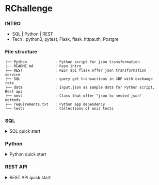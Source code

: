 # RChallenge

### INTRO
- SQL | Python | REST
- Tech : python3, pytest, Flask, flask_httpauth, Postgre

### File structure 

```
├── Python             : Python script for json transformation
├── README.md          : Repo intro
├── REST               : REST api flask offer json transformation service 
├── SQL                : query get transactions in GBP with exchange rate
├── data               : input.json as sample data for Python script, Rest api
├── nest               : Class that offer "json to nested json" methods 
├── requirements.txt   : Python app dependency
└── tests              : Collections of unit tests 

```

### SQL 

<details>
<summary>SQL quick start</summary>

###### SQL/spend_GBP_rate_largest_timestamp.sql
- Query that transfrom all spend in GBP by each user with the largest timestamp exchange rate.

- Explanation:	
	- Make 1st CTE `largest_exchange_ts` : get largest exchange timestamp 
	- Make 2nd CTE `largest_timestamp_exchange` : get exchange rate at largest exchange timestamp 
	- Make 3rd CTE `trans_to_GBP` : transform non-GBP transactions to GBP based on exchange rate above 
	- Make 4rd CTE `trans_in_GBP` : get GBP transactions
	- Make 5rd CTE `trans_` : get all non-GBP and GBP transactions in GBP currency (via SQL union)
	- Finally query the CTE trans_ and sum transaction amount in GBP per user 

- Steps:
	- largest timestamp -> exchange rate -> transactions in/non GBP -> final result

###### SQL/spend_GBP_rate_latest_transaction.sql
- Query that transfrom all spend in GBP by each user with the latest exchange rate which is smaller or equal then the transaction timestamp.  

- Explanation:
	- Make 1st CTE `exchange_ts` : get the all exchange rate with timestamp, from_currency, to_from_currency and exchange rate
	- Make 2nd CTE `exchange_ts_lag` : create "time intervals" by lagging exchange_rates timestamp for getting latest exchange_rates before every transaction 
	- Make 3rd CTE `trans_to_GBP` : transform  non-GBP transactions to GBP 
                            based on exchange_rates defined above  
	- Make 4rd CTE trans_in_GBP : get GBP transactions
	- Make 5rd CTE trans_ : get all non-GBP and GBP transactions in GBP currency (via SQL union)
	- Finally query the CTE trans_ and sum transaction amount in GBP per user 

- Steps:
	- all exchange rate with from/to currency and timestamp -> exchange rate lag -> transactions in/non GBP within latest exchange_rates before every transaction -> final result

###### Demo 

```sql 

# SQL/spend_GBP_rate_largest_timestamp.sql

psql> 

WITH largest_exchange_ts AS
  (SELECT from_currency,
          to_currency,
          max(ts) AS ts
   FROM exchange_rates
   WHERE to_currency = 'GBP'
   GROUP BY from_currency,
            to_currency),
     largest_timestamp_exchange AS
  (SELECT e.from_currency AS from_currency,
          e.rate AS rate
   FROM exchange_rates e
   INNER JOIN largest_exchange_ts l ON e.from_currency = l.from_currency
   AND e.to_currency = l.to_currency
   AND e.ts = l.ts),
     trans_to_GBP AS
  (SELECT t.user_id AS user_id,
          t.ts AS ts,
          l.from_currency AS currency,
          t.amount*l.rate AS amount_GBP
   FROM transactions t
   INNER JOIN largest_timestamp_exchange l ON l.from_currency = t.currency),
     trans_in_GBP AS
  (SELECT user_id,
          ts,
          currency,
          amount AS amount_gbp
   FROM transactions
   WHERE currency = 'GBP' ),
     trans_ AS
  (SELECT *
   FROM trans_to_GBP
   UNION ALL SELECT *
   FROM trans_in_GBP)
SELECT user_id AS user_id,
       SUM(amount_gbp) AS total_spent_gbp
FROM trans_
GROUP BY user_id
ORDER BY user_id; 

 user_id | total_spent_gbp 
---------+-----------------
       1 |         23.7970
       2 |         42.7370
       3 |               2
       4 |            3.24
(4 rows)


```

```sql

# SQL/spend_GBP_rate_latest_transaction.sql

psql> 

WITH exchange_ts AS
  (SELECT ts,
          from_currency,
          to_currency,
          rate
   FROM exchange_rates
   WHERE to_currency = 'GBP'),
     exchange_ts_lag AS
  (SELECT *,
          lag(ts, -1, NULL) OVER (PARTITION BY from_currency,
                                               to_currency
                                  ORDER BY ts) AS ts_lag
   FROM exchange_rates
   WHERE to_currency = 'GBP' ),
     trans_to_GBP AS
  (SELECT t.user_id AS user_id,
          t.ts AS ts,
          t.currency AS currency,
          t.amount*e.rate AS amount_GBP
   FROM transactions t
   INNER JOIN exchange_ts_lag e ON e.from_currency = t.currency
   AND (t.ts >= e.ts
        AND (e.ts_lag > t.ts
             OR e.ts_lag IS NULL))),
     trans_in_GBP AS
  (SELECT user_id,
          ts,
          currency,
          amount AS amount_gbp
   FROM transactions
   WHERE currency = 'GBP' ),
     trans_ AS
  (SELECT *
   FROM trans_to_GBP
   UNION ALL SELECT *
   FROM trans_in_GBP)
SELECT user_id AS user_id,
       SUM(amount_gbp) AS total_spent_gbp
FROM trans_
GROUP BY user_id
ORDER BY user_id;

 user_id | total_spent_gbp 
---------+-----------------
       1 |         24.7780
       2 |         43.4720
       3 |               2
       4 |            3.84
(4 rows)



```


</details>


### Python 

<details>
<summary>Python quick start</summary>

```bash
# 1) Run the Json-2-nested-json process
$ pip install -r requirements.txt 
$ cat data/input.json  | python Python/run.py country city currency

# {
#   "FR": {
#     "Lyon": {
#       "EUR": [
#         {
#           "amount": 11.4
#         }
#       ]
#     },
#     "Paris": {
#       "EUR": [
#         {
#           "amount": 20
#         }
#       ]
#     }
#   },
#   "UK": {
#     "London": {
#       "GBP": [
#         {
#           "amount": 12.2
#         }
#       ],
#       "FBP": [
#         {
#           "amount": 10.9
#         }
#       ]
#     }
#   },
#   "US": {
#     "Boston": {
#       "USD": [
#         {
#           "amount": 100
#         }
#       ]
#     }
#   },
#   "ES": {
#     "Madrid": {
#       "EUR": [
#         {
#           "amount": 8.9
#         }
#       ]
#     }
#   }
# }

# 2) Run the tests 
$ pytest -v tests/

# =========================================== test session starts ============================================
# platform darwin -- Python 3.5.4, pytest-5.0.1, py-1.8.0, pluggy-0.12.0 -- /Users/yennanliu/anaconda3/envs/ds_dash/bin/python
# cachedir: .pytest_cache
# rootdir: /Users/yennanliu/RChallenge
# plugins: celery-4.2.1
# collected 5 items                                                                                          

# tests/test_append_not_listed.py::TestAppendNotListed::test_run PASSED                                [ 20%]
# tests/test_input_data_exist.py::test_input_json_exist PASSED                                         [ 40%]
# tests/test_process_for_output.py::TestProcessForOutput::test_run PASSED                              [ 60%]
# tests/test_read_file_input.py::test_read_file_input PASSED                                           [ 80%]
# tests/test_read_stdin_input.py::TestReadStdinInput::test_run PASSED                                  [100%]

# ========================================= 5 passed in 0.18 seconds =========================================

```
</details>

### REST API 

<details>
<summary>REST API quick start</summary>

```bash 
### 1) Run the api server
$ python REST/app.py 

### 2) Access API without userid, password 
$ curl -i -H "Content-Type: application/json" -X POST -d '{"input_json":"data/input.json", "keys":["country", "city"]}' http://localhost:5000/REST/api/v1.0/nest

# HTTP/1.0 401 UNAUTHORIZED
# Content-Type: text/html; charset=utf-8
# Content-Length: 19
# WWW-Authenticate: Basic realm="Authentication Required"
# Server: Werkzeug/0.14.1 Python/3.5.4
# Date: Sun, 29 Sep 2019 06:30:01 GMT

### 2)' Access API with userid, password 
$ curl -i -H "Content-Type: application/json" -X POST -d '{"input_json":"data/input.json", "keys":["country", "city"]}' http://localhost:5000/REST/api/v1.0/nest --user api_user:password

# HTTP/1.0 201 CREATED
# Content-Type: text/html; charset=utf-8
# Content-Length: 576
# Server: Werkzeug/0.14.1 Python/3.5.4
# Date: Sun, 29 Sep 2019 06:31:44 GMT

# {
#   "ES": {
#     "Madrid": [
#       {
#         "amount": 8.9
#       },
#       {
#         "currency": "EUR"
#       }
#     ]
#   },
#   "FR": {
#     "Lyon": [
#       {
#         "amount": 11.4
#       },
#       {
#         "currency": "EUR"
#       }
#     ],
#     "Paris": [
#       {
#         "amount": 20
#       },
#       {
#         "currency": "EUR"
#       }
#     ]
#   },
#   "UK": {
#     "London": [
#       {
#         "amount": 10.9
#       },
#       {
#         "currency": "FBP"
#       }
#     ]
#   },
#   "US": {
#     "Boston": [
#       {
#         "amount": 100
#       },
#       {
#         "currency": "USD"
#       }
#     ]
#   }
# }

```
</details>